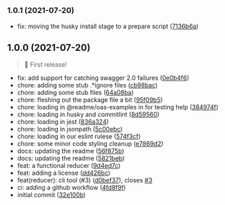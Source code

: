 ## <small>1.0.1 (2021-07-20)</small>

* fix: moving the husky install stage to a prepare script ([7136b6a](https://github.com/readmeio/oas-reducer/commit/7136b6a))



## 1.0.0 (2021-07-20)

> 🏅 First release!

* fix: add support for catching swagger 2.0 failures ([0e0b4f6](https://github.com/readmeio/oas-reducer/commit/0e0b4f6))
* chore: adding some stub .*ignore files ([cb98bac](https://github.com/readmeio/oas-reducer/commit/cb98bac))
* chore: adding some stub files ([64a08ba](https://github.com/readmeio/oas-reducer/commit/64a08ba))
* chore: fleshing out the package file a bit ([95f09b5](https://github.com/readmeio/oas-reducer/commit/95f09b5))
* chore: loading in @readme/oas-examples in for testing help ([384974f](https://github.com/readmeio/oas-reducer/commit/384974f))
* chore: loading in husky and commitlint ([8d59560](https://github.com/readmeio/oas-reducer/commit/8d59560))
* chore: loading in jest ([836a324](https://github.com/readmeio/oas-reducer/commit/836a324))
* chore: loading in jsonpath ([5c00ebc](https://github.com/readmeio/oas-reducer/commit/5c00ebc))
* chore: loading in our eslint rulese ([574f3cf](https://github.com/readmeio/oas-reducer/commit/574f3cf))
* chore: some minor code styling cleanup ([e7869d2](https://github.com/readmeio/oas-reducer/commit/e7869d2))
* docs: updating the readme ([56f875b](https://github.com/readmeio/oas-reducer/commit/56f875b))
* docs: updating the readme ([5821beb](https://github.com/readmeio/oas-reducer/commit/5821beb))
* feat: a functional reducer ([9d4ed7c](https://github.com/readmeio/oas-reducer/commit/9d4ed7c))
* feat: adding a license ([dd426bc](https://github.com/readmeio/oas-reducer/commit/dd426bc))
* feat(reducer): cli tool (#3) ([d0bef37](https://github.com/readmeio/oas-reducer/commit/d0bef37)), closes [#3](https://github.com/readmeio/oas-reducer/issues/3)
* ci: adding a github workflow ([4fd8f9f](https://github.com/readmeio/oas-reducer/commit/4fd8f9f))
* initial commit ([32e100b](https://github.com/readmeio/oas-reducer/commit/32e100b))



